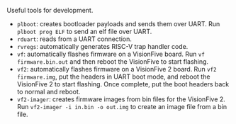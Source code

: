 Useful tools for development.

* `plboot`: creates bootloader payloads and sends them over UART. Run `plboot
  prog ELF` to send an elf file over UART.
* `rduart`: reads from a UART connection.
* `rvregs`: automatically generates RISC-V trap handler code.
* `vf`: automatically flashes firmware on a VisionFive board. Run `vf
  firmware.bin.out` and then reboot the VisionFive to start flashing.
* `vf2`: automatically flashes firmware on a VisionFive 2 board. Run `vf2
  firmware.img`, put the headers in UART boot mode, and reboot the VisionFive 2
  to start flashing. Once complete, put the boot headers back to normal and
  reboot.
* `vf2-imager`: creates firmware images from bin files for the VisionFive 2.
  Run `vf2-imager -i in.bin -o out.img` to create an image file from a bin
  file.
